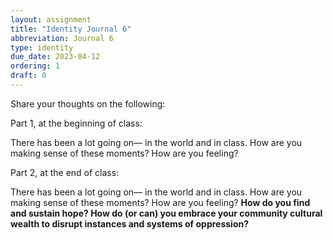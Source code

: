 ```yaml
---
layout: assignment
title: "Identity Journal 6"
abbreviation: Journal 6
type: identity
due_date: 2023-04-12
ordering: 1
draft: 0
---
```


Share your thoughts on the following:

Part 1, at the beginning of class:

There has been a lot going on— in the world and in class. How are you making sense of these moments? How are you feeling?


Part 2, at the end of class:

There has been a lot going on— in the world and in class. How are you making sense of these moments? How are you feeling? **How do you find and sustain hope? How do (or can) you embrace your community cultural wealth to disrupt instances and systems of oppression?**
